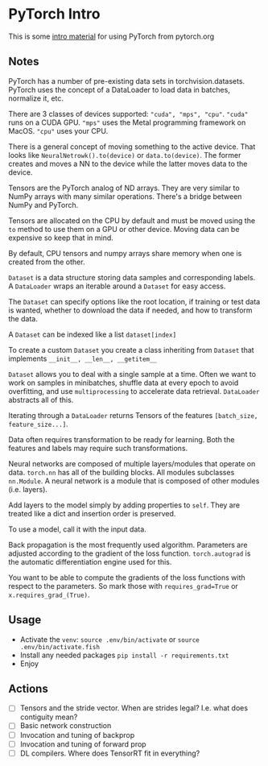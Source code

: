 # PyTorch Intro

This is some [intro material](https://pytorch.org/tutorials/beginner/basics/intro.html) for using PyTorch from pytorch.org

## Notes

PyTorch has a number of pre-existing data sets in torchvision.datasets. PyTorch uses the concept of a DataLoader to load data in batches, normalize it, etc.

There are 3 classes of devices supported: `"cuda", "mps", "cpu"`. `"cuda"` runs on a CUDA GPU. `"mps"` uses the Metal programming framework on MacOS. `"cpu"` uses your CPU.

There is a general concept of moving something to the active device. That looks like `NeuralNetrowk().to(device)` or `data.to(device)`. The former creates and moves a NN to the device while the latter moves data to the device.

Tensors are the PyTorch analog of ND arrays. They are very similar to NumPy arrays with many similar operations. There's a bridge between NumPy and PyTorch.

Tensors are allocated on the CPU by default and must be moved using the `to` method to use them on a GPU or other device. Moving data can be expensive so keep that in mind.

By default, CPU tensors and numpy arrays share memory when one is created from the other.

`Dataset` is a data structure storing data samples and corresponding labels. A `DataLoader` wraps an iterable around a `Dataset` for easy access.

The `Dataset` can specify options like the root location, if training or test data is wanted, whether to download the data if needed, and how to transform the data.

A `Dataset` can be indexed like a list `dataset[index]`

To create a custom `Dataset` you create a class inheriting from `Dataset` that implements `__init__, __len__, __getitem__`

`Dataset` allows you to deal with a single sample at a time. Often we want to work on samples in minibatches, shuffle data at every epoch to avoid overfitting, and use `multiprocessing` to accelerate data retrieval. `DataLoader` abstracts all of this.

Iterating through a `DataLoader` returns Tensors of the features `[batch_size, feature_size...]`.

Data often requires transformation to be ready for learning. Both the features and labels may require such transformations.

Neural networks are composed of multiple layers/modules that operate on data. `torch.nn` has all of the building blocks. All modules subclasses `nn.Module`. A neural network is a module that is composed of other modules (i.e. layers).

Add layers to the model simply by adding properties to `self`. They are treated like a dict and insertion order is preserved.

To use a model, call it with the input data.

Back propagation is the most frequently used algorithm. Parameters are adjusted according to the gradient of the loss function. `torch.autograd` is the automatic differentiation engine used for this.

You want to be able to compute the gradients of the loss functions with respect to the parameters. So mark those with `requires_grad=True` or `x.requires_grad_(True)`.

## Usage

* Activate the `venv`: `source .env/bin/activate` or `source .env/bin/activate.fish`
* Install any needed packages `pip install -r requirements.txt`
* Enjoy

## Actions

- [ ] Tensors and the stride vector. When are strides legal? I.e. what does contiguity mean?
- [ ] Basic network construction
- [ ] Invocation and tuning of backprop
- [ ] Invocation and tuning of forward prop
- [ ] DL compilers. Where does TensorRT fit in everything?
